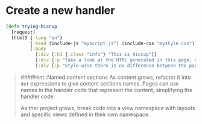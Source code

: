 # Create a new handler


```clojure
(defn trying-hiccup
  [request]
  (html5 {:lang "en"}
         [:head (include-js "myscript.js") (include-css "mystyle.css")]
         [:body
           [:div [:h1 {:class "info"} "This is Hiccup"]]
           [:div [:p "Take a look at the HTML generated in this page, compared to the about page"]]
           [:div [:p "Style-wise there is no difference between the pages as we havent added anything in the stylesheet, however the hiccup page generates a more complete page in terms of HTML"]]]))
```

> ####Hint::Named content sections
> As content grows, refactor it into `def` expressions to give content sections names. Pages can use names in the handler code that represent the content, simplifying the handler code.
>
> As ther project grows, break code into a view namespace with layouts and specific views defined in their own namespace.


<!-- ## The code so far -->

<!-- The code so far is available in branch `06-hiccup` -->
